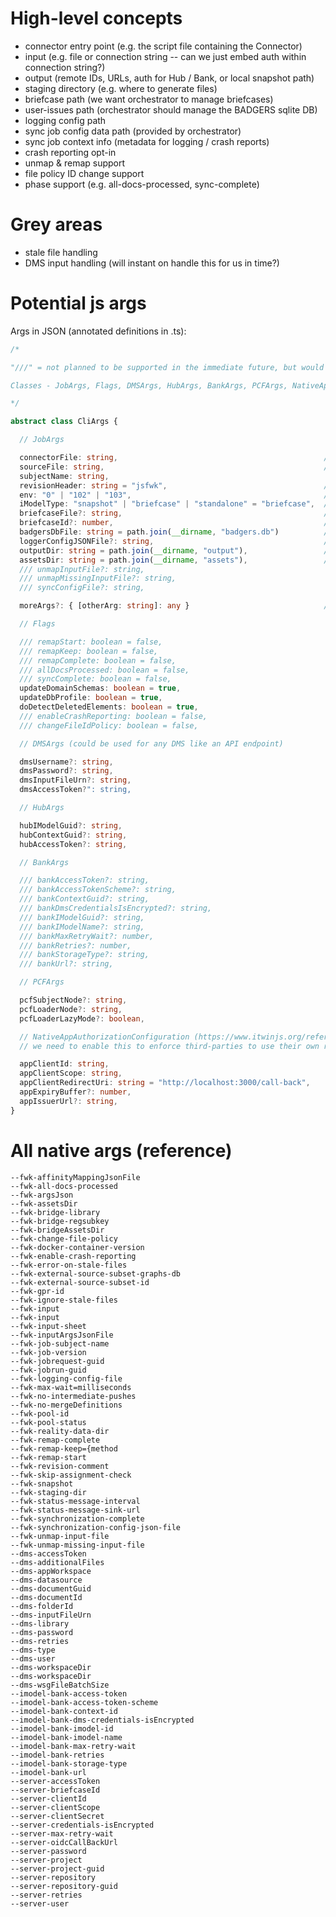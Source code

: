 # High-level concepts

- connector entry point (e.g. the script file containing the Connector)
- input (e.g. file or connection string -- can we just embed auth within connection string?)
- output (remote IDs, URLs, auth for Hub / Bank, or local snapshot path)
- staging directory (e.g. where to generate files)
- briefcase path (we want orchestrator to manage briefcases)
- user-issues path (orchestrator should manage the BADGERS sqlite DB)
- logging config path
- sync job config data path (provided by orchestrator)
- sync job context info (metadata for logging / crash reports)
- crash reporting opt-in
- unmap & remap support
- file policy ID change support
- phase support (e.g. all-docs-processed, sync-complete)

# Grey areas
- stale file handling
- DMS input handling (will instant on handle this for us in time?)

# Potential js args

Args in JSON (annotated definitions in .ts):

```typescript
/*

"///" = not planned to be supported in the immediate future, but would be added just not used.

Classes - JobArgs, Flags, DMSArgs, HubArgs, BankArgs, PCFArgs, NativeAppAuthorizationConfiguration will be instantiated from CliArgs in raw JSON format.

*/

abstract class CliArgs {

  // JobArgs

  connectorFile: string,                                              // absolute path
  sourceFile: string,                                                 // absolute path
  subjectName: string,
  revisionHeader: string = "jsfwk",                                   // effect: change set comment becomes "jsfwk - <actual comment>"
  env: "0" | "102" | "103",                                           // prod | qa | dev
  iModelType: "snapshot" | "briefcase" | "standalone" = "briefcase",  // e.g., snapshot => SnapshotDb class
  briefcaseFile?: string,                                             // absolute path to an existing briefcase file
  briefcaseId?: number,                                               // downloads a new Briefcase if undefined
  badgersDbFile: string = path.join(__dirname, "badgers.db")          // absolute path
  loggerConfigJSONFile?: string,                                      // absolute path
  outputDir: string = path.join(__dirname, "output"),                 // absolute path
  assetsDir: string = path.join(__dirname, "assets"),                 // absolute path
  /// unmapInputFile?: string,                                            // absolute path
  /// unmapMissingInputFile?: string,                                     // absolute path
  /// syncConfigFile?: string,                                            // absolute path

  moreArgs?: { [otherArg: string]: any }                              // whatever

  // Flags

  /// remapStart: boolean = false,
  /// remapKeep: boolean = false,
  /// remapComplete: boolean = false,
  /// allDocsProcessed: boolean = false,
  /// syncComplete: boolean = false,
  updateDomainSchemas: boolean = true,
  updateDbProfile: boolean = true,
  doDetectDeletedElements: boolean = true,
  /// enableCrashReporting: boolean = false,
  /// changeFileIdPolicy: boolean = false,

  // DMSArgs (could be used for any DMS like an API endpoint)

  dmsUsername?: string,
  dmsPassword?: string,
  dmsInputFileUrn?: string,
  dmsAccessToken?": string,

  // HubArgs

  hubIModelGuid?: string,
  hubContextGuid?: string,
  hubAccessToken?: string,

  // BankArgs

  /// bankAccessToken?: string,
  /// bankAccessTokenScheme?: string,
  /// bankContextGuid?: string,
  /// bankDmsCredentialsIsEncrypted?: string,
  /// bankIModelGuid?: string,
  /// bankIModelName?: string,
  /// bankMaxRetryWait?: number,
  /// bankRetries?: number,
  /// bankStorageType?: string,
  /// bankUrl?: string,

  // PCFArgs

  pcfSubjectNode?: string,
  pcfLoaderNode?: string,
  pcfLoaderLazyMode?: boolean,

  // NativeAppAuthorizationConfiguration (https://www.itwinjs.org/reference/imodeljs-common/nativeapp/nativeappauthorizationconfiguration)
  // we need to enable this to enforce third-parties to use their own registered client app

  appClientId: string,
  appClientScope: string,
  appClientRedirectUri: string = "http://localhost:3000/call-back",
  appExpiryBuffer?: number,
  appIssuerUrl?: string,
}


```


# All native args (reference)
```
--fwk-affinityMappingJsonFile
--fwk-all-docs-processed
--fwk-argsJson
--fwk-assetsDir
--fwk-bridge-library
--fwk-bridge-regsubkey
--fwk-bridgeAssetsDir
--fwk-change-file-policy
--fwk-docker-container-version
--fwk-enable-crash-reporting
--fwk-error-on-stale-files
--fwk-external-source-subset-graphs-db
--fwk-external-source-subset-id
--fwk-gpr-id
--fwk-ignore-stale-files
--fwk-input
--fwk-input
--fwk-input-sheet
--fwk-inputArgsJsonFile
--fwk-job-subject-name
--fwk-job-version
--fwk-jobrequest-guid
--fwk-jobrun-guid
--fwk-logging-config-file
--fwk-max-wait=milliseconds
--fwk-no-intermediate-pushes
--fwk-no-mergeDefinitions
--fwk-pool-id
--fwk-pool-status
--fwk-reality-data-dir
--fwk-remap-complete
--fwk-remap-keep={method
--fwk-remap-start
--fwk-revision-comment
--fwk-skip-assignment-check
--fwk-snapshot
--fwk-staging-dir
--fwk-status-message-interval
--fwk-status-message-sink-url
--fwk-synchronization-complete
--fwk-synchronization-config-json-file
--fwk-unmap-input-file
--fwk-unmap-missing-input-file
--dms-accessToken
--dms-additionalFiles
--dms-appWorkspace
--dms-datasource
--dms-documentGuid
--dms-documentId
--dms-folderId
--dms-inputFileUrn
--dms-library
--dms-password
--dms-retries
--dms-type
--dms-user
--dms-workspaceDir
--dms-workspaceDir
--dms-wsgFileBatchSize
--imodel-bank-access-token
--imodel-bank-access-token-scheme
--imodel-bank-context-id
--imodel-bank-dms-credentials-isEncrypted
--imodel-bank-imodel-id
--imodel-bank-imodel-name
--imodel-bank-max-retry-wait
--imodel-bank-retries
--imodel-bank-storage-type
--imodel-bank-url
--server-accessToken
--server-briefcaseId
--server-clientId
--server-clientScope
--server-clientSecret
--server-credentials-isEncrypted
--server-max-retry-wait
--server-oidcCallBackUrl
--server-password
--server-project
--server-project-guid
--server-repository
--server-repository-guid
--server-retries
--server-user
```
